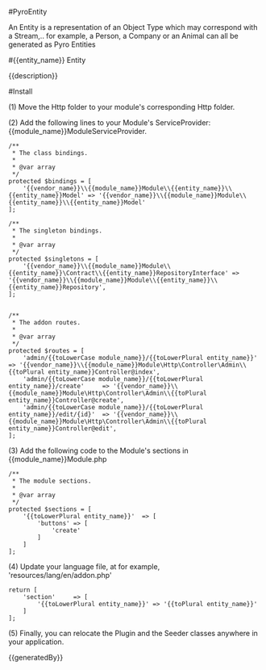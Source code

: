 #PyroEntity

An Entity is a representation of an Object Type which may correspond with a Stream,.. for example, a Person, a Company or an Animal can all be generated as Pyro Entities

#{{entity_name}} Entity

{{description}}

#Install

(1) Move the Http folder to your module's corresponding Http folder.

(2) Add the following lines to your Module's ServiceProvider: {{module_name}}ModuleServiceProvider.


    /**
     * The class bindings.
     *
     * @var array
     */
    protected $bindings = [
        '{{vendor_name}}\\{{module_name}}Module\\{{entity_name}}\\{{entity_name}}Model' => '{{vendor_name}}\\{{module_name}}Module\\{{entity_name}}\\{{entity_name}}Model'
    ];

    /**
     * The singleton bindings.
     *
     * @var array
     */
    protected $singletons = [
        '{{vendor_name}}\\{{module_name}}Module\\{{entity_name}}\Contract\\{{entity_name}}RepositoryInterface' => '{{vendor_name}}\\{{module_name}}Module\\{{entity_name}}\\{{entity_name}}Repository',
    ];


    /**
     * The addon routes.
     *
     * @var array
     */
    protected $routes = [
        'admin/{{toLowerCase module_name}}/{{toLowerPlural entity_name}}'            => '{{vendor_name}}\\{{module_name}}Module\Http\Controller\Admin\\{{toPlural entity_name}}Controller@index',
        'admin/{{toLowerCase module_name}}/{{toLowerPlural entity_name}}/create'     => '{{vendor_name}}\\{{module_name}}Module\Http\Controller\Admin\\{{toPlural entity_name}}Controller@create',
        'admin/{{toLowerCase module_name}}/{{toLowerPlural entity_name}}/edit/{id}'  => '{{vendor_name}}\\{{module_name}}Module\Http\Controller\Admin\\{{toPlural entity_name}}Controller@edit',
    ];

(3) Add the following code to the Module's sections in {{module_name}}Module.php

    /**
     * The module sections.
     *
     * @var array
     */
    protected $sections = [
        '{{toLowerPlural entity_name}}'  => [
            'buttons' => [
                'create'
            ]
        ]
    ];

(4) Update your language file, at for example, 'resources/lang/en/addon.php'

    return [
        'section'     => [
            '{{toLowerPlural entity_name}}' => '{{toPlural entity_name}}'
        ]
    ];

(5) Finally, you can relocate the Plugin and the Seeder classes anywhere in your application.

{{generatedBy}}